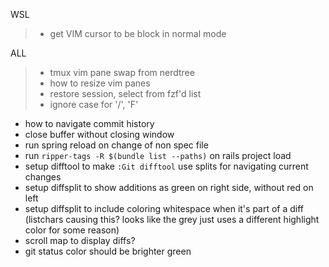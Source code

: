 WSL
> * get VIM cursor to be block in normal mode

ALL
> * tmux vim pane swap from nerdtree
> * how to resize vim panes
> * restore session, select from fzf'd list
> * ignore case for '/', '<leader>F'
* how to navigate commit history
* close buffer without closing window
* run spring reload on change of non spec file
* run `ripper-tags -R $(bundle list --paths)` on rails project load
* setup difftool to make `:Git difftool` use splits for navigating current changes
* setup diffsplit to show additions as green on right side, without red on left
* setup diffsplit to include coloring whitespace when it's part of a diff (listchars causing this? looks like the grey just uses a different highlight color for some reason)
* scroll map to display diffs?
* git status color should be brighter green

